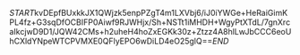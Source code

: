 $START$kvDEpfBUxkkJX1QWjzk5enpPZgT4m1LXVbj6/iJ0iYWGe+HeRaiGimKPL4fz+G3sqDfOCBIFP0Aiwf9RJWHjx/Sh+NSTt1iMHDH+WgyPtXTdL/7gnXrcaIkcjwD9D1/JQW42CMs+h2uheH4hoZxEGKk30z+Ztzz4A8hlLwJbCCC6eoUhCXldYNpeWTCPVMXE0QFlyEPO6wDiLD4eO25glQ==$END$